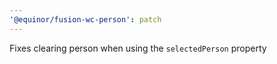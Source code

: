 ```yaml
---
'@equinor/fusion-wc-person': patch
---
```


Fixes clearing person when using the `selectedPerson` property
